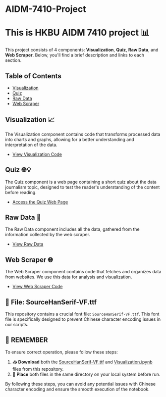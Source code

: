 # AIDM-7410-Project

# This is HKBU AIDM 7410 project 📊

This project consists of 4 components: **Visualization**, **Quiz**, **Raw Data**, and **Web Scraper**. Below, you'll find a brief description and links to each section.

## Table of Contents

- [Visualization](#visualization)
- [Quiz](#quiz)
- [Raw Data](#raw_data)
- [Web Scraper](#web_scraper)

## Visualization 📈

The Visualization component contains code that transforms processed data into charts and graphs, allowing for a better understanding and interpretation of the data.

- [View Visualization Code](visualization) 

## Quiz 🌐💡

The Quiz component is a web page containing a short quiz about the data journalism topic, designed to test the reader's understanding of the content before reading.

- [Access the Quiz Web Page](quiz) 

## Raw Data 📄

The Raw Data component includes all the data, gathered from the information collected by the web scraper.

- [View Raw Data](raw_data) 

## Web Scraper 🌐

The Web Scraper component contains code that fetches and organizes data from websites. We use this data for analysis and visualization.

- [View Web Scraper Code](web_scraper) 

## 🎨 File: SourceHanSerif-VF.ttf 

This repository contains a crucial font file: `SourceHanSerif-VF.ttf`. This font file is specifically designed to prevent Chinese character encoding issues in our scripts. 

## 🚀 REMEMBER

To ensure correct operation, please follow these steps:

1. 📥 **Download** both the [SourceHanSerif-VF.ttf](SourceHanSerif-VF.ttf) and [Visualization.ipynb](visualization/Visualization.ipynb)  files from this repository.
2. 📂 **Place** both files in the same directory on your local system before run.

By following these steps, you can avoid any potential issues with Chinese character encoding and ensure the smooth execution of the notebook.
